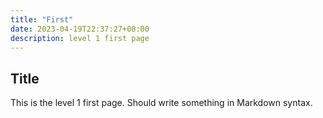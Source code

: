 ```yaml
---
title: "First"
date: 2023-04-19T22:37:27+08:00
description: level 1 first page
---
```


## Title

This is the level 1 first page. Should write something in Markdown syntax.
